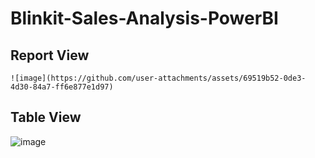 # Blinkit-Sales-Analysis-PowerBI
## Report View
```
![image](https://github.com/user-attachments/assets/69519b52-0de3-4d30-84a7-ff6e877e1d97)
```
## Table View
![image](https://github.com/user-attachments/assets/858e12a6-79e3-4873-a60c-3a2e51f4ea41)
